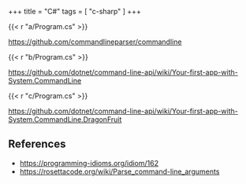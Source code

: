 +++
title = "C#"
tags = [ "c-sharp" ]
+++

{{< r "a/Program.cs" >}}

<https://github.com/commandlineparser/commandline>

{{< r "b/Program.cs" >}}

<https://github.com/dotnet/command-line-api/wiki/Your-first-app-with-System.CommandLine>

{{< r "c/Program.cs" >}}

<https://github.com/dotnet/command-line-api/wiki/Your-first-app-with-System.CommandLine.DragonFruit>

## References

- <https://programming-idioms.org/idiom/162>
- <https://rosettacode.org/wiki/Parse_command-line_arguments>
